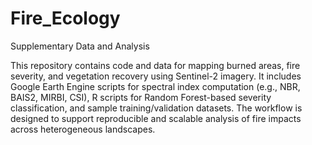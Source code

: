 # Fire_Ecology
 Supplementary Data and Analysis

 This repository contains code and data for mapping burned areas, fire severity, and vegetation recovery using Sentinel-2 imagery. It includes Google Earth Engine scripts for spectral index computation (e.g., NBR, BAIS2, MIRBI, CSI), R scripts for Random Forest-based severity classification, and sample training/validation datasets. The workflow is designed to support reproducible and scalable analysis of fire impacts across heterogeneous landscapes.


